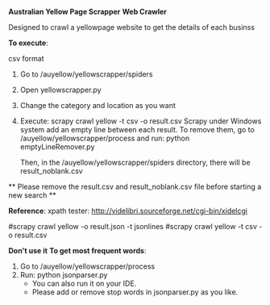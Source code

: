 **Australian Yellow Page Scrapper**
**Web Crawler**

Designed to crawl a yellowpage website to get the details of each businss
  
**To execute**:

csv format

1. Go to /auyellow/yellowscrapper/spiders
2. Open yellowscrapper.py
3. Change the category and location as you want
4. Execute: scrapy crawl yellow -t csv -o result.csv 
   Scrapy under Windows system add an empty line between each result. To remove them, go to /auyellow/yellowscrapper/process 
   and run: python emptyLineRemover.py

   Then, in the /auyellow/yellowscrapper/spiders directory, there will be result_noblank.csv

** Please remove the result.csv and result_noblank.csv file before starting a new search **


**Reference**:
xpath tester:
http://videlibri.sourceforge.net/cgi-bin/xidelcgi

#scrapy crawl yellow -o result.json -t jsonlines
#scrapy crawl yellow -t csv -o result.csv 

**Don't use it**
**To get most frequent words**:
1. Go to /auyellow/yellowscrapper/process
2. Run: python jsonparser.py
   - You can also run it on your IDE.
   - Please add or remove stop words in jsonparser.py as you like.